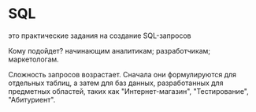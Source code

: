 # SQL
это практические задания на создание SQL-запросов

Кому подойдет?
начинающим аналитикам;
разработчикам;
маркетологам.

Сложность запросов возрастает. Сначала они формулируются для отдельных таблиц, а затем для баз данных, разработанных для предметных областей, таких как "Интернет-магазин", "Тестирование", "Абитуриент". 


